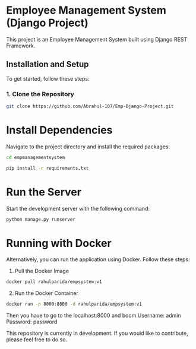 # Employee Management System (Django Project)

This project is an Employee Management System built using Django REST Framework.

## Installation and Setup

To get started, follow these steps:

### 1. Clone the Repository

```bash
git clone https://github.com/Abrahul-107/Emp-Django-Project.git
```

# Install Dependencies
Navigate to the project directory and install the required packages:

```bash
cd empmanagementsystem

pip install -r requirements.txt
```

# Run the Server
Start the development server with the following command:

```bash
python manage.py runserver
```

# Running with Docker
Alternatively, you can run the application using Docker. Follow these steps:

1. Pull the Docker Image
```bash
docker pull rahulparida/empsystem:v1
```
2. Run the Docker Container
```bash
docker run -p 8000:8000 -d rahulparida/empsystem:v1
```
Then you have to go to the localhost:8000 and boom
Username: admin
Password: password

This repository is currently in development. If you would like to contribute, please feel free to do so.

